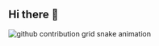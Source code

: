 ## Hi there 👋
![github contribution grid snake animation](https://github.com/AhmadNader319/AhmadNader319/blob/output/github-contribution-grid-snake-dark.svg)
